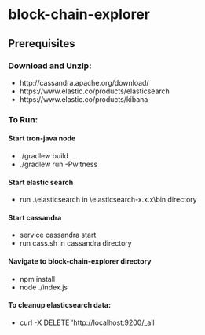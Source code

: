 # block-chain-explorer
<h2>Prerequisites</h2>
<h3>Download and Unzip:</h3> 
<ul>
  <li>http://cassandra.apache.org/download/</li>
  <li>https://www.elastic.co/products/elasticsearch</li>
  <li>https://www.elastic.co/products/kibana</li>
</ul>

<h3>To Run:</h3>
<h4>Start tron-java node</h4>
<ul>
  <li>./gradlew build</li>
  <li>./gradlew run -Pwitness</li>
</ul>

<h4>Start elastic search</h4>
<ul>
 <li>run .\elasticsearch in \elasticsearch-x.x.x\bin directory</li>
</ul>

<h4>Start cassandra</h4>
<ul>
  <li>service cassandra start</li>
  <li>run cass.sh in cassandra directory</li>
</ul>

<h4>Navigate to block-chain-explorer directory</h4> 
<ul>
  <li>npm install</li>
  <li>node ./index.js</li>
</ul>

<h4>To cleanup elasticsearch data:</h4>
<ul>
  <li>curl -X DELETE 'http://localhost:9200/_all</li>
</ul>


